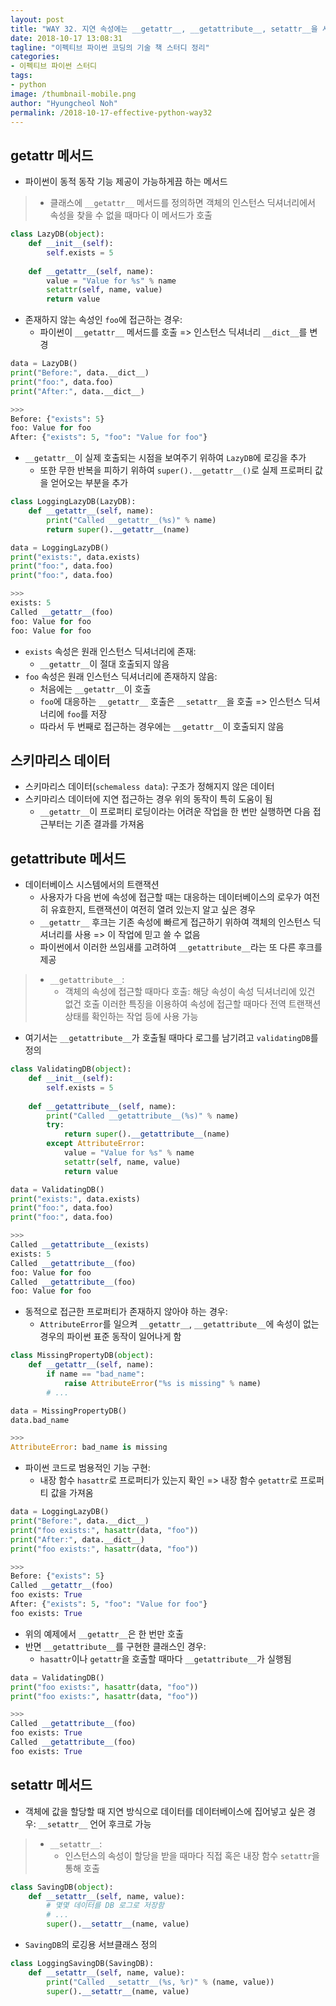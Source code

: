 ```yaml
---
layout: post
title: "WAY 32. 지연 속성에는 __getattr__, __getattribute__, setattr__을 사용하자"
date: 2018-10-17 13:08:31
tagline: "이펙티브 파이썬 코딩의 기술 책 스터디 정리"
categories:
- 이펙티브 파이썬 스터디
tags:
- python
image: /thumbnail-mobile.png
author: "Hyungcheol Noh"
permalink: /2018-10-17-effective-python-way32
---
```


## __getattr__ 메서드
- 파이썬이 동적 동작 기능 제공이 가능하게끔 하는 메서드
>- 클래스에 `__getattr__` 메서드를 정의하면 객체의 인스턴스 딕셔너리에서 속성을 찾을 수 없을 때마다 이 메서드가 호출

```python
class LazyDB(object):
    def __init__(self):
        self.exists = 5
        
    def __getattr__(self, name):
        value = "Value for %s" % name
        setattr(self, name, value)
        return value
```

- 존재하지 않는 속성인 `foo`에 접근하는 경우:
    - 파이썬이 `__getattr__` 메서드를 호출 => 인스턴스 딕셔너리 `__dict__`를 변경
    
```python
data = LazyDB()
print("Before:", data.__dict__)
print("foo:", data.foo)
print("After:", data.__dict__)

>>>
Before: {"exists": 5}
foo: Value for foo
After: {"exists": 5, "foo": "Value for foo"}
```

- `__getattr__`이 실제 호출되는 시점을 보여주기 위하여 `LazyDB`에 로깅을 추가
    - 또한 무한 반복을 피하기 위하여 `super().__getattr__()`로 실제 프로퍼티 값을 얻어오는 부분을 추가

```python
class LoggingLazyDB(LazyDB):
    def __getattr__(self, name):
        print("Called __getattr__(%s)" % name)
        return super().__getattr__(name)

data = LoggingLazyDB()
print("exists:", data.exists)
print("foo:", data.foo)
print("foo:", data.foo)

>>>
exists: 5
Called __getattr__(foo)
foo: Value for foo
foo: Value for foo
```

- `exists` 속성은 원래 인스턴스 딕셔너리에 존재:
    - `__getattr__`이 절대 호출되지 않음
- `foo` 속성은 원래 인스턴스 딕셔너리에 존재하지 않음:
    - 처음에는 `__getattr__`이 호출
    - `foo`에 대응하는 `__getattr__` 호출은 `__setattr__`을 호출 => 인스턴스 딕셔너리에 `foo`를 저장
    - 따라서 두 번째로 접근하는 경우에는 `__getattr__`이 호출되지 않음

## 스키마리스 데이터
- 스키마리스 데이터(`schemaless data`): 구조가 정해지지 않은 데이터
- 스키마리스 데이터에 지연 접근하는 경우 위의 동작이 특히 도움이 됨
    - `__getattr__`이 프로퍼티 로딩이라는 어려운 작업을 한 번만 실행하면 다음 접근부터는 기존 결과를 가져옴

## __getattribute__ 메서드
- 데이터베이스 시스템에서의 트랜잭션
    - 사용자가 다음 번에 속성에 접근할 때는 대응하는 데이터베이스의 로우가 여전히 유효한지, 트랜잭션이 여전히 열려 있는지 알고 싶은 경우
    - `__getattr__` 후크는 기존 속성에 빠르게 접근하기 위하여 객체의 인스턴스 딕셔너리를 사용 => 이 작업에 믿고 쓸 수 없음
    - 파이썬에서 이러한 쓰임새를 고려하여 `__getattribute__`라는 또 다른 후크를 제공

>- `__getattribute__`:
>    - 객체의 속성에 접근할 때마다 호출: 해당 속성이 속성 딕셔너리에 있건 없건 호출
>     이러한 특징을 이용하여 속성에 접근할 때마다 전역 트랜잭션 상태를 확인하는 작업 등에 사용 가능

- 여기서는 `__getattribute__`가 호출될 때마다 로그를 남기려고 `validatingDB`를 정의

```python
class ValidatingDB(object):
    def __init__(self):
        self.exists = 5
        
    def __getattribute__(self, name):
        print("Called __getattribute__(%s)" % name)
        try:
            return super().__getattribute__(name)
        except AttributeError:
            value = "Value for %s" % name
            setattr(self, name, value)
            return value

data = ValidatingDB()
print("exists:", data.exists)
print("foo:", data.foo)
print("foo:", data.foo)

>>>
Called __getattribute__(exists)
exists: 5
Called __getattribute__(foo)
foo: Value for foo
Called __getattribute__(foo)
foo: Value for foo
```

- 동적으로 접근한 프로퍼티가 존재하지 않아야 하는 경우:
    - `AttributeError`를 일으켜 `__getattr__`, `__getattribute__`에 속성이 없는 경우의 파이썬 표준 동작이 일어나게 함
    
```python
class MissingPropertyDB(object):
    def __getattr__(self, name):
        if name == "bad_name":
            raise AttributeError("%s is missing" % name)
        # ...

data = MissingPropertyDB()
data.bad_name

>>>
AttributeError: bad_name is missing
```

- 파이썬 코드로 범용적인 기능 구현:
    - 내장 함수 `hasattr`로 프로퍼티가 있는지 확인 => 내장 함수 `getattr`로 프로퍼티 값을 가져옴

```python
data = LoggingLazyDB()
print("Before:", data.__dict__)
print("foo exists:", hasattr(data, "foo"))
print("After:", data.__dict__)
print("foo exists:", hasattr(data, "foo"))

>>>
Before: {"exists": 5}
Called __getattr__(foo)
foo exists: True
After: {"exists": 5, "foo": "Value for foo"}
foo exists: True
```

- 위의 예제에서 `__getattr__`은 한 번만 호출
- 반면 `__getattribute__`를 구현한 클래스인 경우:
    - `hasattr`이나 `getattr`을 호출할 때마다 `__getattribute__`가 실행됨
    
```python
data = ValidatingDB()
print("foo exists:", hasattr(data, "foo"))
print("foo exists:", hasattr(data, "foo"))

>>>
Called __getattribute__(foo)
foo exists: True
Called __getattribute__(foo)
foo exists: True
```

## __setattr__ 메서드
- 객체에 값을 할당할 때 지연 방식으로 데이터를 데이터베이스에 집어넣고 싶은 경우: `__setattr__` 언어 후크로 가능

>- `__setattr__`:
>    - 인스턴스의 속성이 할당을 받을 때마다 직접 혹은 내장 함수 `setattr`을 통해 호출

```python
class SavingDB(object):
    def __setattr__(self, name, value):
        # 몇몇 데이터를 DB 로그로 저장함
        # ...
        super().__setattr__(name, value)
```

- `SavingDB`의 로깅용 서브클래스 정의

```python
class LoggingSavingDB(SavingDB):
    def __setattr__(self, name, value):
        print("Called __setattr__(%s, %r)" % (name, value))
        super().__setattr__(name, value)
```
